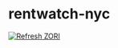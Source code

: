 # rentwatch-nyc

[![Refresh ZORI](https://github.com/Josefbautista94/rentwatch-nyc/actions/workflows/zori-refresh.yml/badge.svg)](https://github.com/Josefbautista94/rentwatch-nyc/actions/workflows/zori-refresh.yml)